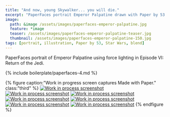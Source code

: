 ```yaml
---
title: "And now, young Skywalker... you will die."
excerpt: "PaperFaces portrait Emperor Palpatine drawn with Paper by 53 on an iPad."
image: 
  path: &image /assets/images/paperfaces-emperor-palpatine.jpg 
  feature: *image
  teaser: /assets/images/paperfaces-emperor-palpatine-teaser.jpg
  thumbnail: /assets/images/paperfaces-emperor-palpatine-150.jpg
tags: [portrait, illustration, Paper by 53, Star Wars, blend]
---
```


PaperFaces portrait of Emperor Palpatine using force lighting in Episode VI: Return of the Jedi.

{% include boilerplate/paperfaces-4.md %}

{% figure caption:"Work in progress screen captures Made with Paper." class:"third" %}
[![Work in process screenshot](/assets/images/paperfaces-emperor-palpatine-process-1-600.jpg)](/assets/images/paperfaces-emperor-palpatine-process-1-lg.jpg) [![Work in process screenshot](/assets/images/paperfaces-emperor-palpatine-process-2-600.jpg)](/assets/images/paperfaces-emperor-palpatine-process-2-lg.jpg) [![Work in process screenshot](/assets/images/paperfaces-emperor-palpatine-process-3-600.jpg)](/assets/images/paperfaces-emperor-palpatine-process-3-lg.jpg) [![Work in process screenshot](/assets/images/paperfaces-emperor-palpatine-process-4-600.jpg)](/assets/images/paperfaces-emperor-palpatine-process-4-lg.jpg) [![Work in process screenshot](/assets/images/paperfaces-emperor-palpatine-process-5-600.jpg)](/assets/images/paperfaces-emperor-palpatine-process-5-lg.jpg) [![Work in process screenshot](/assets/images/paperfaces-emperor-palpatine-process-6-600.jpg)](/assets/images/paperfaces-emperor-palpatine-process-6-lg.jpg) [![Work in process screenshot](/assets/images/paperfaces-emperor-palpatine-process-7-600.jpg)](/assets/images/paperfaces-emperor-palpatine-process-7-lg.jpg)
{% endfigure %}
